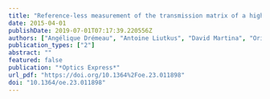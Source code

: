 ```yaml
---
title: "Reference-less measurement of the transmission matrix of a highly scattering material using a DMD and phase retrieval techniques"
date: 2015-04-01
publishDate: 2019-07-01T07:17:39.220556Z
authors: ["Angélique Drémeau", "Antoine Liutkus", "David Martina", "Ori Katz", "Christophe SchÃ¼lke", "Florent Krzakala", "Sylvain Gigan", "Laurent Daudet"]
publication_types: ["2"]
abstract: ""
featured: false
publication: "*Optics Express*"
url_pdf: "https://doi.org/10.1364%2Foe.23.011898"
doi: "10.1364/oe.23.011898"
---
```



